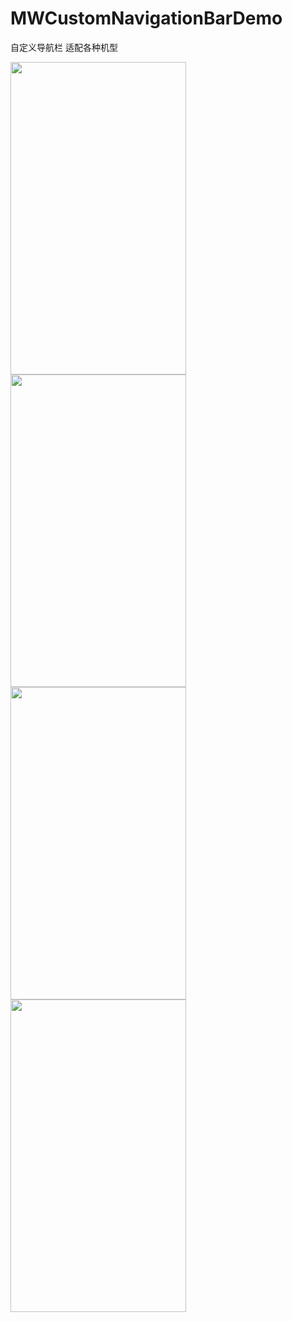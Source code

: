 # MWCustomNavigationBarDemo
自定义导航栏 适配各种机型 

<img src="https://github.com/wangwei123456/MicrophoneDemo/blob/master/MicrophoneDemo/screenshots/IMG_0615.PNG"  height="500" width="281">

<img src="https://github.com/wangwei123456/MicrophoneDemo/blob/master/MicrophoneDemo/screenshots/IMG_0616.PNG"  height="500" width="281">

<img src="https://github.com/wangwei123456/MicrophoneDemo/blob/master/MicrophoneDemo/screenshots/IMG_0617.PNG"  height="500" width="281">

<img src="https://github.com/wangwei123456/MicrophoneDemo/blob/master/MicrophoneDemo/screenshots/IMG_0618.PNG"  height="500" width="281">
